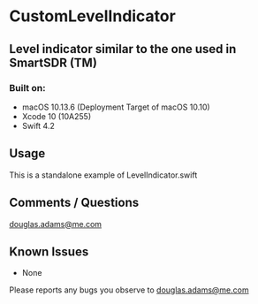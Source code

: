 # CustomLevelIndicator
## Level indicator similar to the one used in SmartSDR (TM)

### Built on:
*  macOS 10.13.6 (Deployment Target of macOS 10.10)
*  Xcode 10 (10A255)
*  Swift 4.2



## Usage

This is a standalone example of LevelIndicator.swift


## Comments / Questions

douglas.adams@me.com


## Known Issues

* None

Please reports any bugs you observe to douglas.adams@me.com
